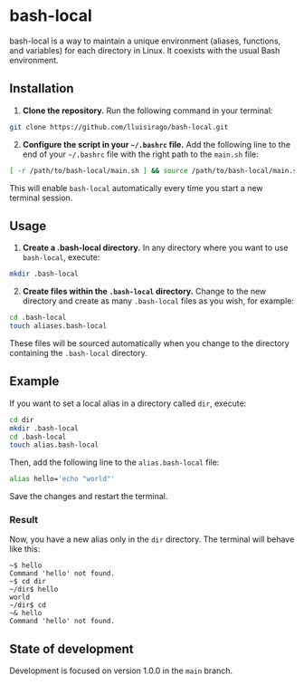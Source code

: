# bash-local

bash-local is a way to maintain a unique environment (aliases, functions, and variables) for each directory in Linux. It coexists with the usual Bash environment.

## Installation

1. **Clone the repository.** Run the following command in your terminal:

```bash
git clone https://github.com/lluisirago/bash-local.git
```

2. **Configure the script in your `~/.bashrc` file.** Add the following line to the end of your `~/.bashrc` file with the right path to the `main.sh` file:

```bash
[ -r /path/to/bash-local/main.sh ] && source /path/to/bash-local/main.sh
```

This will enable `bash-local` automatically every time you start a new terminal session.

## Usage

1. **Create a .bash-local directory.** In any directory where you want to use `bash-local`, execute:

```bash
mkdir .bash-local
```

2. **Create files within the `.bash-local` directory.** Change to the new directory and create as many `.bash-local` files as you wish, for example:

```bash
cd .bash-local
touch aliases.bash-local
```

These files will be sourced automatically when you change to the directory containing the `.bash-local` directory.

## Example

If you want to set a local alias in a directory called `dir`, execute:

```bash
cd dir
mkdir .bash-local
cd .bash-local
touch alias.bash-local
```

Then, add the following line to the `alias.bash-local` file:

```sh
alias hello='echo "world"'
```

Save the changes and restart the terminal.

### Result

Now, you have a new alias only in the `dir` directory. The terminal will behave like this: 

```
~$ hello
Command 'hello' not found.
~$ cd dir
~/dir$ hello
world
~/dir$ cd
~& hello
Command 'hello' not found.
```

## State of development

Development is focused on version 1.0.0 in the `main` branch.
